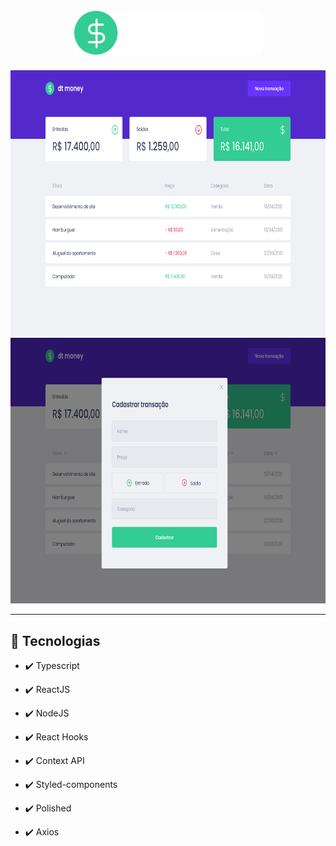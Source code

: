 
<h1 align="center" >
<br>
  <img src="./github/logo.svg" alt="dtnoney" width="300">
<br>
</h1>
<div align="center" >
  <img src="./github/inicio.png" alt="inicio" height="425">
  <img src="./github/modal.png" alt="modal" height="425">
</div>

---

## 🚀 Tecnologias

- ✔️ Typescript

- ✔️ ReactJS

- ✔️ NodeJS

- ✔️ React Hooks

- ✔️ Context API

- ✔️ Styled-components

- ✔️ Polished

- ✔️ Axios